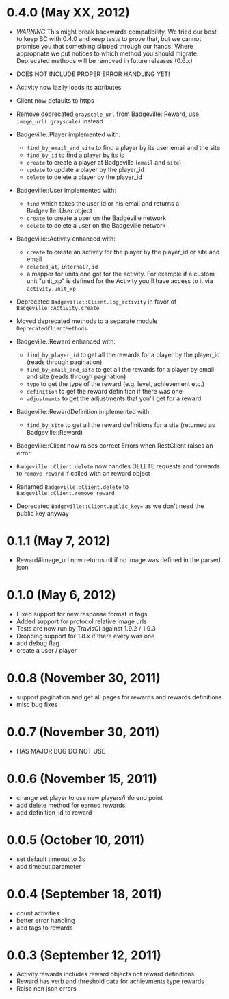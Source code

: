 0.4.0 (May XX, 2012)
====================

* *WARNING* This might break backwards compatibility. We tried our best to keep
  BC with 0.4.0 and keep tests to prove that, but we cannot promise you that something
  slipped through our hands. Where appropriate we put notices to which method you should
  migrate. Deprecated methods will be removed in future releases (0.6.x)

* DOES NOT INCLUDE PROPER ERROR HANDLING YET!

* Activity now lazily loads its attributes
* Client now defaults to https
* Remove deprecated `grayscale_url` from Badgeville::Reward, use `image_url(:grayscale)` instead
* Badgeville::Player implemented with:
  * `find_by_email_and_site` to find a player by its user email and the site
  * `find_by_id` to find a player by its id
  * `create` to create a player at Badgeville (`email` and `site`)
  * `update` to update a player by the player_id
  * `delete` to delete a player by the player_id
* Badgeville::User implemented with:
  * `find` which takes the user id or his email and returns a Badgeville::User object
  * `create` to create a user on the Badgeville network
  * `delete` to delete a user on the Badgeville network
* Badgeville::Activity enhanced with:
  * `create` to create an activity for the player by the player_id or site and email
  * `deleted_at`, `internal?`, `id`
  * a mapper for units one got for the activity. For example if a custom unit "unit_xp" is
    defined for the Activity you'll have access to it via `activity.unit_xp`
* Deprecated `Badgeville::Client.log_activity` in favor of `Badgeville::Activity.create`
* Moved deprecated methods to a separate module `DeprecatedClientMethods`.
* Badgeville::Reward enhanced with:
  * `find_by_player_id` to get all the rewards for a player by the player_id (reads through pagination)
  * `find_by_email_and_site` to get all the rewards for a player by email and site (reads through pagination)
  * `type` to get the type of the reward (e.g. level, achievement etc.)
  * `definition` to get the reward definition if there was one
  * `adjustments` to get the adjustments that you'll get for a reward
* Badgeville::RewardDefinition implemented with:
  * `find_by_site` to get all the reward definitions for a site (returned as Badgeville::Reward)
* Badgeville::Client now raises correct Errors when RestClient raises an error
* `Badgeville::Client.delete` now handles DELETE requests and forwards to `remove_reward` if called with an reward object
* Renamed `Badgeville::Client.delete` to `Badgeville::Client.remove_reward`
* Deprecated `Badgeville::Client.public_key=` as we don't need the public key anyway

0.1.1 (May 7, 2012)
===================

* Reward#image_url now returns nil if no image was defined in the parsed json

0.1.0 (May 6, 2012)
===================

* Fixed support for new response format in tags
* Added support for protocol relative image urls
* Tests are now run by TravisCI against 1.9.2 / 1.9.3
* Dropping support for 1.8.x if there every was one
* add debug flag
* create a user / player

0.0.8 (November 30, 2011)
=========================

* support pagination and get all pages for rewards and rewards definitions
* misc bug fixes

0.0.7 (November 30, 2011)
=========================

* HAS MAJOR BUG DO NOT USE

0.0.6 (November 15, 2011)
=========================

* change set player to use new players/info end point
* add delete method for earned rewards
* add definition_id to reward

0.0.5 (October 10, 2011)
========================

* set default timeout to 3s
* add timeout parameter

0.0.4 (September 18, 2011)
==========================

* count activities
* better error handling
* add tags to rewards

0.0.3 (September 12, 2011)
==========================

* Activity.rewards includes reward objects not reward definitions
* Reward has verb and threshold data for achievments type rewards
* Raise non json errors

